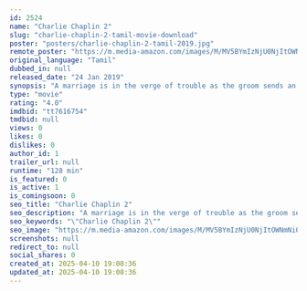 ```yaml
---
id: 2524
name: "Charlie Chaplin 2"
slug: "charlie-chaplin-2-tamil-movie-download"
poster: "posters/charlie-chaplin-2-tamil-2019.jpg"
remote_poster: "https://m.media-amazon.com/images/M/MV5BYmIzNjU0NjItOWNmNi00YzQzLTgzNDEtNTczOGU2MjQwNjcwXkEyXkFqcGc@._V1_SX300.jpg"
original_language: "Tamil"
dubbed_in: null
released_date: "24 Jan 2019"
synopsis: "A marriage is in the verge of trouble as the groom sends an abusive message to the bride under the influence of alcohol. Will he able to save the wedding?"
type: "movie"
rating: "4.0"
imdbid: "tt7616754"
tmdbid: null
views: 0
likes: 0
dislikes: 0
author_id: 1
trailer_url: null
runtime: "128 min"
is_featured: 0
is_active: 1
is_comingsoon: 0
seo_title: "Charlie Chaplin 2"
seo_description: "A marriage is in the verge of trouble as the groom sends an abusive message to the bride under the influence of alcohol. Will he able to save the wedding?"
seo_keywords: "\"Charlie Chaplin 2\""
seo_image: "https://m.media-amazon.com/images/M/MV5BYmIzNjU0NjItOWNmNi00YzQzLTgzNDEtNTczOGU2MjQwNjcwXkEyXkFqcGc@._V1_SX300.jpg"
screenshots: null
redirect_to: null
social_shares: 0
created_at: 2025-04-10 19:08:36
updated_at: 2025-04-10 19:08:36
---
```


